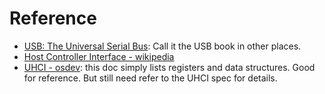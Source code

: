 # Reference
- [USB: The Universal Serial Bus](https://www.amazon.com/USB-Universal-Serial-Bus-8/dp/1717425364): Call it the USB book in other places.
- [Host Controller Interface - wikipedia](https://en.wikipedia.org/wiki/Host_controller_interface_(USB,_Firewire))
- [UHCI - osdev](https://wiki.osdev.org/Universal_Host_Controller_Interface): this doc simply lists registers and data structures. Good for reference. But still need refer to the UHCI spec for details.
